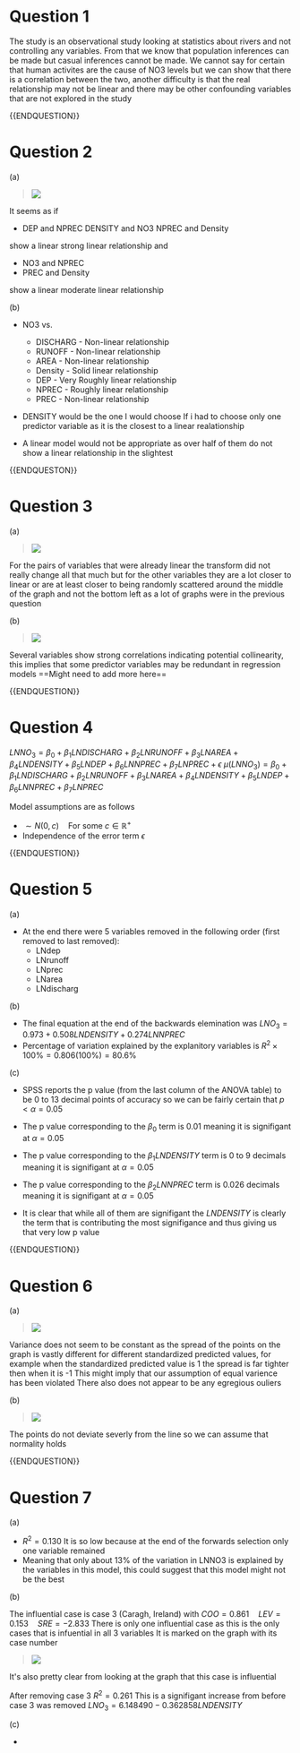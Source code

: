 # Question 1

The study is an observational study looking at statistics about rivers and not controlling any variables. From that we know that population inferences can be made but casual inferences cannot be made. We cannot say for certain that human activites are the cause of NO3 levels but we can show that there is a correlation between the two, another difficulty is that the real relationship may not be linear and there may be other confounding variables that are not explored in the study

{{ENDQUESTION}}

# Question 2

(a)

> ![](https://lh7-rt.googleusercontent.com/docsz/AD_4nXcirXUXw6Vu-2z4b-6j4DxLa1rv-9zSc6mJqe5D3Y1iBgb_054nrO0nRO7Qh8u0bP6SQaLAxX0puKK3TFk6LZtRqd9fOXpxBaWQ3n90jVK_upkuoKdKnfVCQCziIgGplUy00LwX8g?key=Y0atQW0GXv1vnQpUimEG73Gv)
> 


It seems as if 
- DEP and NPREC 
  DENSITY and NO3
  NPREC and Density

show a linear strong linear relationship and 
  - NO3 and NPREC
  - PREC and Density
  
show a linear moderate linear relationship


(b)

- NO3 vs.
	- DISCHARG - Non-linear relationship
	- RUNOFF - Non-linear relationship
	- AREA - Non-linear relationship
	- Density - Solid linear relationship
	- DEP - Very Roughly linear relationship
	- NPREC - Roughly linear relationship
	- PREC - Non-linear relationship


- DENSITY would be the one I would choose If i had to choose only one predictor variable as it is the closest to a linear realationship
- A linear model would not be appropriate as over half of them do not show a linear relationship in the slightest

{{ENDQUESTON}}

# Question 3

(a)

>![](https://lh7-rt.googleusercontent.com/docsz/AD_4nXfZi9ZF0w7qajgtzYYupopz8o73Yxcc03kCMKNLmQlKx5DtWAhlmQBjlc_KKMdIASpuFZRA8ddJhnWYLxU8Muxlt_TLorOAx30XGTEN-H03xN4nklM4P_XyetX2B5Obmva9U5bsmQ?key=Y0atQW0GXv1vnQpUimEG73Gv)


For the pairs of variables that were already linear the transform did not really change all that much but for the other variables they are a lot closer to linear or are at least closer to being randomly scattered around the middle of the graph and not the bottom left as a lot of graphs were in the previous question

(b)

 >![](https://lh7-rt.googleusercontent.com/docsz/AD_4nXeNyQQCY8xUNoSeFBvuomE3jamZAfHbLP0v9IcNLkbfzr_KSoRsfCMx5EualS8R2mU8waGBOFcdBHFkQ-kwuKHmJVsyxxcXmRYxifvWntbhSas36e7NoTex_YsPVV4E4DAIVabq5w?key=Y0atQW0GXv1vnQpUimEG73Gv)


Several variables show strong correlations indicating potential collinearity, this implies that some predictor variables may be redundant in regression models
==Might need to add more here==

{{ENDQUESTION}}

# Question 4

$LNNO_3 = \beta_0 + \beta_1LNDISCHARG + \beta_2LNRUNOFF + \beta_3LNAREA + \beta_4LNDENSITY + \beta_5LNDEP + \beta_6LNNPREC + \beta_7LNPREC + \epsilon$
$\mu(LNNO_3) = \beta_0 + \beta_1LNDISCHARG + \beta_2LNRUNOFF + \beta_3LNAREA + \beta_4LNDENSITY + \beta_5LNDEP + \beta_6LNNPREC + \beta_7LNPREC$

Model assumptions are as follows
- $\sim N(0, c) \quad \text{For some } c \in \mathbb{R^+}$
- Independence of the error term $\epsilon$

{{ENDQUESTION}}

# Question 5

(a)

- At the end there were 5 variables removed in the following order (first removed to last removed):
	- LNdep
	- LNrunoff
	- LNprec	
	- LNarea	
	- LNdischarg

(b)

- The final equation at the end of the backwards elemination was $LNO_3 = 0.973 + 0.508LNDENSITY + 0.274LNNPREC$
- Percentage of variation explained by the explanitory variables is $R^2 \times 100 \% = 0.806(100 \%) = 80.6\%$

(c)

- SPSS reports the p value (from the last column of the ANOVA table) to be 0 to 13 decimal points of accuracy so we can be fairly certain that $p < \alpha = 0.05$

- The p value corresponding to the $\beta_0$ term is $0.01$ meaning it is signifigant at $\alpha = 0.05$ 
- The p value corresponding to the $\beta_1LNDENSITY$ term is 0 to 9 decimals meaning it is signifigant at $\alpha = 0.05$ 
- The p value corresponding to the $\beta_2LNNPREC$ term is $0.026$ decimals meaning it is signifigant at $\alpha = 0.05$ 

- It is clear that while all of them are signifigant the $LNDENSITY$ is clearly the term that is contributing the most signifigance and thus giving us that very low p value

{{ENDQUESTION}}

# Question 6 

(a)

> ![](https://lh7-rt.googleusercontent.com/docsz/AD_4nXcFtL30MeegmxKxFjYbZMIwV9HaTUOpWwOCsZuU3BEoJt0LjgxZI6OtttYUi7JS_Bnw6X9DJOCaMDfu7Irnl9nMaMpv8tTsE4cUwQXmWmAjKUnF-4nOpBkrmQp_78tk8cq_R7mZEw?key=Y0atQW0GXv1vnQpUimEG73Gv)


Variance does not seem to be constant as the spread of the points on the graph is vastly different for different standardized predicted values, for example when the standardized predicted value is 1 the spread is far tighter then when it is -1
This might imply that our assumption of equal varience has been violated
There also does not appear to be any egregious ouliers

(b)

>![](https://lh7-rt.googleusercontent.com/docsz/AD_4nXdZSFG8XE2LMm2n9MzyeOkPV4ngQD3bwcqteuLOzg-jgXmr24-DGwYXyhNcfe1iawVVBqHW0yxM8ZJkBf4jKLH4LpoeO6D4j9EWH_hoEsXINMQT9W1nMSp1glnLhUC9udbz_NzoZw?key=Y0atQW0GXv1vnQpUimEG73Gv)


The points do not deviate severly from the line so we can assume that normality holds

{{ENDQUESTION}}

# Question 7

(a)

- $R^2 = 0.130$
  It is so low because at the end of the forwards selection only one variable remained
- Meaning that only about $13\%$ of the variation in LNNO3 is explained by the variables in this model, this could suggest that this model might not be the best

(b)

The influential case is case 3 (Caragh, Ireland) with $COO = 0.861 \quad LEV = 0.153 \quad SRE = -2.833$ 
There is only one influential case as this is the only cases that is infuential in all 3 variables
It is marked on the graph with its case number

> ![](https://lh7-rt.googleusercontent.com/docsz/AD_4nXeXeCHlSjXCF8Vofcmyyn8mr7qm7bygToVlFXr4TATb4d171EqpgQ8439RvJ9cwXirvjX2mXi8r6Mn5BMiQxl8rv-cUmW3XG5Itr-2Of4Mb8CkIJ9iNjA7py-3gHOvcol4DrSrKUA?key=Y0atQW0GXv1vnQpUimEG73Gv)

It's also pretty clear from looking at the graph that this case is influential

After removing case 3 $R^2 = 0.261$ This is a signifigant increase from before case 3 was removed 
$LNO_3 = 6.148490 - 0.362858LNDENSITY$

(c)

- 